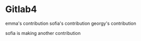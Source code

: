 # Gitlab4

emma's contribution
sofia's contribution
georgy's contribution

sofia is making another contribution
